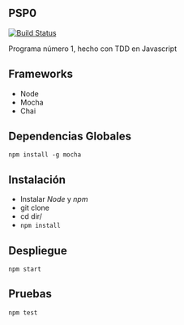 PSP0
--------

[![Build Status](https://travis-ci.org/mgochoa/PruebasPSP.svg?branch=master)](https://travis-ci.org/mgochoa/PruebasPSP)

Programa número 1, hecho con TDD en Javascript

Frameworks
---------------
- Node
- Mocha
- Chai

Dependencias Globales
------
 `npm install -g mocha `


Instalación
--------
- Instalar _Node_ y _npm_
- git clone
- cd dir/
- `npm install`



Despliegue
----
`npm start`

Pruebas
------
`npm test`
